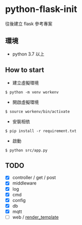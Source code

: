 # python-flask-init

往後建立 flask 參考專案


## 環境

* python 3.7 以上
## How to start

* 建立虛擬環境  
```
$ python -m venv workenv
```

* 開啟虛擬環境
```
$ source workenv/bin/activate
```

* 安裝相依
```
$ pip install -r requirement.txt
```

* 啟動
```
$ python src/app.py
```

## TODO

- [x] controller / get / post
- [x] middleware
- [x] log
- [x] cmd
- [x] config
- [x] db
- [x] mqtt
- [ ] web / [render_template](https://ithelp.ithome.com.tw/articles/10222132) 
